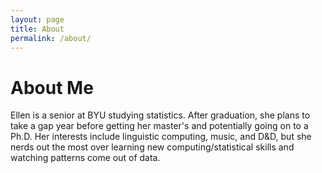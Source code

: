 ```yaml
---
layout: page
title: About
permalink: /about/
---
```


# About Me
Ellen is a senior at BYU studying statistics. After graduation, she plans to take a gap year before getting her master's and potentially going on to a Ph.D. Her interests include linguistic computing, music, and D&D, but she nerds out the most over learning new computing/statistical skills and watching patterns come out of data.
